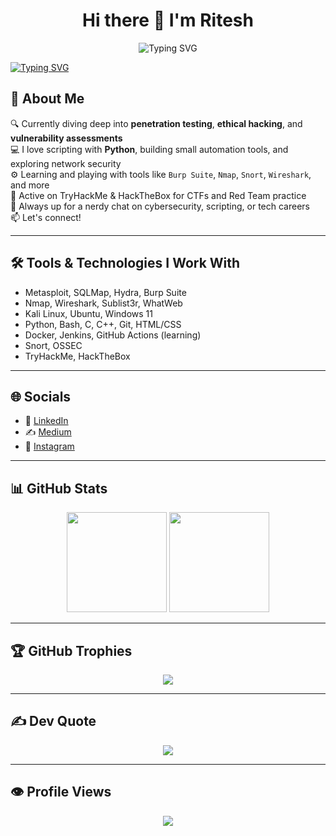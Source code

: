 <h1 align="center">Hi there 👋 I'm Ritesh</h1>

<p align="center">
  <img src="https://readme-typing-svg.demolab.com?font=Fira+Code&duration=3000&pause=1000&color=00F7EF&center=true&vCenter=true&width=800&lines=Cybersecurity+Explorer+%7C+Python+Dev+%7C+CTF+Hunter+%7C+DevOps+Learner" alt="Typing SVG" />
</p>

[![Typing SVG](https://readme-typing-svg.demolab.com?font=Fira+Code&size=30&pause=1000&width=435&lines=Cybersecurity+Explorer;Python-Dev;CTF+Hunter;DevOps+Learner)](https://git.io/typing-svg)

## 🧠 About Me

🔍 Currently diving deep into **penetration testing**, **ethical hacking**, and **vulnerability assessments**  
💻 I love scripting with **Python**, building small automation tools, and exploring network security  
⚙️ Learning and playing with tools like `Burp Suite`, `Nmap`, `Snort`, `Wireshark`, and more  
🎯 Active on TryHackMe & HackTheBox for CTFs and Red Team practice  
💬 Always up for a nerdy chat on cybersecurity, scripting, or tech careers  
📫 Let's connect!

---

## 🛠️ Tools & Technologies I Work With

- Metasploit, SQLMap, Hydra, Burp Suite
- Nmap, Wireshark, Sublist3r, WhatWeb
- Kali Linux, Ubuntu, Windows 11
- Python, Bash, C, C++, Git, HTML/CSS
- Docker, Jenkins, GitHub Actions (learning)
- Snort, OSSEC
- TryHackMe, HackTheBox

---

## 🌐 Socials

- 🔗 [LinkedIn](https://www.linkedin.com/in/ritesh0x/)
- ✍️ [Medium](https://medium.com/@ritesh0x)
- 📸 [Instagram](https://www.instagram.com/ritesh0.x/)

---

## 📊 GitHub Stats

<p align="center">
  <img src="https://github-readme-stats.vercel.app/api?username=ritesh0x&show_icons=true&theme=tokyonight" height="160"/>
  <img src="https://github-readme-stats.vercel.app/api/top-langs/?username=ritesh0x&layout=compact&theme=tokyonight" height="160"/>
</p>

---

## 🏆 GitHub Trophies

<p align="center">
  <img src="https://github-profile-trophy.vercel.app/?username=ritesh0x&theme=onedark&no-frame=true&no-bg=true" />
</p>

---

## ✍️ Dev Quote

<p align="center">
  <img src="https://quotes-github-readme.vercel.app/api?type=horizontal&theme=tokyonight" />
</p>

---

## 👁️ Profile Views

<p align="center">
  <img src="https://komarev.com/ghpvc/?username=ritesh0x&label=Profile%20Views&color=blueviolet&style=flat" />
</p>
